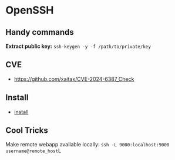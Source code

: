# OpenSSH

## Handy commands

**Extract public key:** `ssh-keygen -y -f /path/to/private/key`

## CVE

- https://github.com/xaitax/CVE-2024-6387_Check

## Install

- [install](install.md)

## Cool Tricks

Make remote webapp available locally: `ssh -L 9000:localhost:9000 username@remote_host`L
